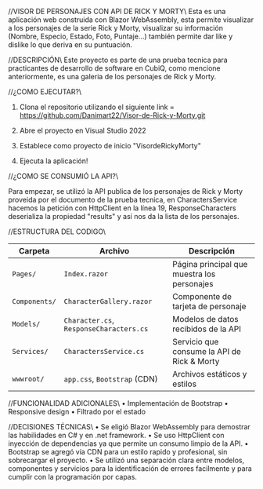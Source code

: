 ﻿//VISOR DE PERSONAJES CON API DE RICK Y MORTY\\
Esta es una aplicación web construida con Blazor WebAssembly, esta permite visualizar a los personajes de la serie Rick y Morty, visualizar su información (Nombre, Especio, Estado, Foto, Puntaje...) también permite dar like
y dislike lo que deriva en su puntuación.

//DESCRIPCIÓN\\
Este proyecto es parte de una prueba tecnica para practicantes de desarrollo de software en CubiQ, como mencione anteriormente, es una galeria de los personajes de Rick y Morty.

//¿COMO EJECUTAR?\\

1. Clona el repositorio utilizando el siguiente link = https://github.com/Danimart22/Visor-de-Rick-y-Morty.git

2. Abre el proyecto en Visual Studio 2022

3. Establece como proyecto de inicio "VisordeRickyMorty"

4. Ejecuta la aplicación!

//¿COMO SE CONSUMIÓ LA API?\\

Para empezar, se utilizó la API publica de los personajes de Rick y Morty proveida por el documento de la prueba tecnica, en CharactersService hacemos la petición con HttpClient en la línea 19, ResponseCharacters
deserializa la propiedad "results" y así nos da la lista de los personajes.

//ESTRUCTURA DEL CODIGO\\

| Carpeta       | Archivo                          | Descripción                                  |
|---------------|----------------------------------|----------------------------------------------|
| `Pages/`      | `Index.razor`                    | Página principal que muestra los personajes  |
| `Components/` | `CharacterGallery.razor`         | Componente de tarjeta de personaje           |
| `Models/`     | `Character.cs`, `ResponseCharacters.cs` | Modelos de datos recibidos de la API  |
| `Services/`   | `CharactersService.cs`           | Servicio que consume la API de Rick & Morty  |
| `wwwroot/`    | `app.css`, `Bootstrap` (CDN)     | Archivos estáticos y estilos                 |

//FUNCIONALIDAD ADICIONALES\\
• Implementación de Bootstrap
• Responsive design
• Filtrado por el estado

//DECISIONES TÉCNICAS\\
• Se eligió Blazor WebAssembly para demostrar las habilidades en C# y en .net framework.
• Se uso HttpClient con inyección de dependencias ya que permite un consumo limpio de la API.
• Bootstrap se agregó vía CDN para un estilo rapido y profesional, sin sobrecargar el proyecto.
• Se utilizó una separación clara entre modelos, componentes y servicios para la identificación de errores facilmente y para cumplir con la programación por capas.


